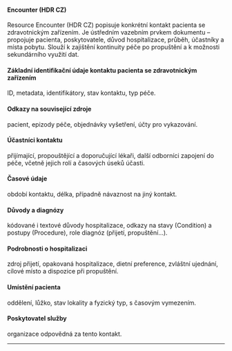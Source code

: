 #### Encounter (HDR CZ)

Resource Encounter (HDR CZ) popisuje konkrétní kontakt pacienta se zdravotnickým zařízením. Je ústředním vazebním prvkem dokumentu – propojuje pacienta, poskytovatele, důvod hospitalizace, průběh, účastníky a místa pobytu. Slouží k zajištění kontinuity péče po propuštění a k možnosti sekundárního využití dat.

#### Základní identifikační údaje kontaktu pacienta se zdravotnickým zařízením

ID, metadata, identifikátory, stav kontaktu, typ péče.

#### Odkazy na související zdroje

pacient, epizody péče, objednávky vyšetření, účty pro vykazování.

#### Účastníci kontaktu

přijímající, propouštějící a doporučující lékaři, další odborníci zapojení do péče, včetně jejich rolí a časových úseků účasti.

#### Časové údaje

období kontaktu, délka, případně návaznost na jiný kontakt.

#### Důvody a diagnózy

kódované i textové důvody hospitalizace, odkazy na stavy (Condition) a postupy (Procedure), role diagnóz (přijetí, propuštění…).

#### Podrobnosti o hospitalizaci

zdroj přijetí, opakovaná hospitalizace, dietní preference, zvláštní ujednání, cílové místo a dispozice při propuštění.

#### Umístění pacienta

oddělení, lůžko, stav lokality a fyzický typ, s časovým vymezením.

#### Poskytovatel služby

organizace odpovědná za tento kontakt.

<hr>

